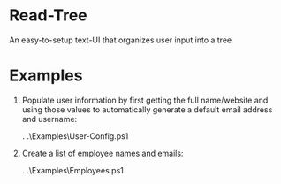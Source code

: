 # Read-Tree
An easy-to-setup text-UI that organizes user input into a tree

# Examples

1. Populate user information by first getting the full name/website and using those values to automatically generate a default email address and username:

    . .\Examples\User-Config.ps1

2. Create a list of employee names and emails:

    . .\Examples\Employees.ps1

    